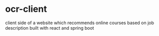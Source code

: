 # ocr-client
client side of a website which recommends online courses based on job description built with react and spring boot
